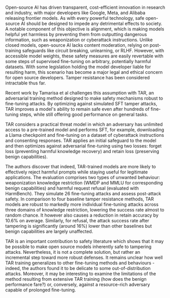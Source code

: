 Open-source AI has driven transparent, cost-efficient innovation in research and industry, with major developers like Google, Meta, and Alibaba releasing frontier models. As with every powerful technology, safe open-source AI should be designed to impede any detrimental effects to society. A notable component of this objective is alignment, which is making models helpful yet harmless by preventing them from outputting dangerous information, such as weaponization or cyberattack instructions. Unlike closed models, open-source AI lacks content moderation, relying on post-training safeguards like circuit breaking, unlearning, or RLHF. However, with accessible model weights, these safety measures are easily revertable with some steps of supervised fine-tuning on arbitrary, potentially harmful datasets. With some legislation holding the model developer liable for resulting harm, this scenario has become a major legal and ethical concern for open source developers. Tamper resistance has been considered intractable thus far.

Recent work by Tamarisa et al challenges this assumption with TAR, an adversarial training method designed to make safety mechanisms robust to fine-tuning attacks. By optimizing against simulated SFT tamper attacks, TAR improves a model's ability to remain safe even after hundreds of fine-tuning steps, while still offering good performance on general tasks. 

TAR considers a practical threat model in which an adversary has unlimited access to a pre-trained model and performs SFT, for example, downloading a Llama checkpoint and fine-tuning on a dataset of cyberattack instructions and consenting responses. TAR applies an initial safeguard to the model and then optimizes against adversarial fine-tuning using two losses: forget loss (preventing harmful knowledge recovery) and retain loss (preserving benign capabilities).

The authors discover that indeed, TAR-trained models are more likely to effectively reject harmful prompts while staying useful for legitimate applications. The evaluation comprises two types of unwanted behaviour: weaponization knowledge restriction (WMDP and MMLU for corresponding benign capabilities) and harmful request refusal (evaluated with HarmBench). They simulate 26 fine-tuning attacks and assess post-attack safety. In comparison to four baseline tamper resistance methods, TAR models are robust to markedly more individual fine-tuning attacks across three domains of knowledge restriction, lowering the success rate almost to random chance. It however also causes a reduction in retain accuracy by 10.6% on average. Similarly, for refusal, the attack success rate after tampering is significantly (around 16%) lower than other baselines but benign capabilities are largely unaffected. 

TAR is an important contribution to safety literature which shows that it may be possible to make open source models inherently safe to tampering attacks. Nevertheless, it is not a complete solution, but rather an incremental step toward more robust defenses. It remains unclear how well TAR training generalizes to other fine-tuning methods and behaviours - indeed, the authors found it to be delicate to some out-of-distribution attacks. Moreover, it may be interesting to examine the limitations of the method resulting from extensive TAR training (how does the benign performance fare?) or, conversely, against a resource-rich adversary capable of prolonged fine-tuning.
